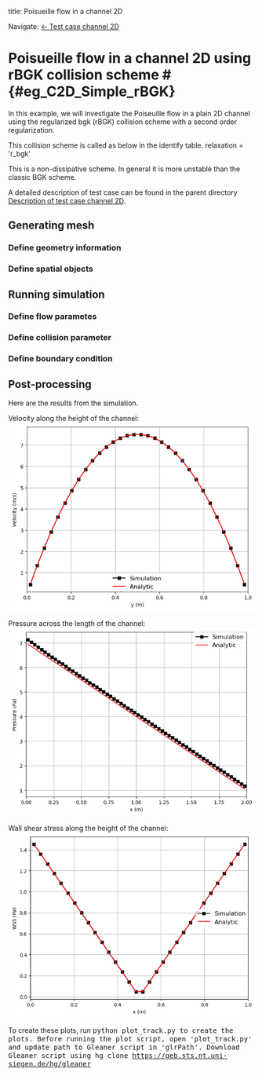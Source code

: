 title: Poisueille flow in a channel 2D

Navigate: [&larr; Test case channel 2D](../../index.html)

# Poisueille flow in a channel 2D using rBGK collision scheme # {#eg_C2D_Simple_rBGK}

In this example, we will investigate the Poiseuille flow in a plain 2D channel
using the regularized bgk (rBGK) collision scheme with a second order
regularization.

This collision scheme is called as below in the identify table.
relaxation = 'r_bgk'

This is a non-dissipative scheme. In general it is more unstable than the
classic BGK scheme.

A detailed description of test case can be found in the parent directory
[Description of test case channel 2D](../index.html).

## Generating mesh ##
### Define geometry information ###
### Define spatial objects ###

## Running simulation ##
### Define flow parametes ###
### Define collision parameter ###
### Define boundary condition ###
## Post-processing ##

Here are the results from the simulation.

Velocity along the height of the channel:
![Velocity_Profile](media/Velocity_Profile.png)

Pressure across the length of the channel:
![Pressure_Profile](media/Pressure_Profile.png)

Wall shear stress along the height of the channel:
![WSS_Profile](media/WSS_Profile.png)

To create these plots, run <tt>python plot_track.py<tt> to create the plots.
Before running the plot script, open 'plot_track.py' and update path to
Gleaner script in 'glrPath'.
Download Gleaner script using
<tt>hg clone https://geb.sts.nt.uni-siegen.de/hg/gleaner</tt>
